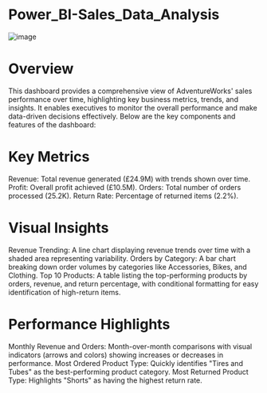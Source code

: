 # Power_BI-Sales_Data_Analysis
![image](https://github.com/user-attachments/assets/f92be281-eebd-49a2-8648-8097eec51798)
# Overview
This dashboard provides a comprehensive view of AdventureWorks' sales performance over time, highlighting key business metrics, trends, and insights. 
It enables executives to monitor the overall performance and make data-driven decisions effectively. Below are the key components and features of the dashboard:

# Key Metrics
  Revenue: Total revenue generated (£24.9M) with trends shown over time.
  Profit: Overall profit achieved (£10.5M).
  Orders: Total number of orders processed (25.2K).
  Return Rate: Percentage of returned items (2.2%).
  
# Visual Insights
  Revenue Trending: A line chart displaying revenue trends over time with a shaded area representing variability.
  Orders by Category: A bar chart breaking down order volumes by categories like Accessories, Bikes, and Clothing.
  Top 10 Products: A table listing the top-performing products by orders, revenue, and return percentage, with conditional formatting for easy identification of high-return items.

# Performance Highlights
  Monthly Revenue and Orders: Month-over-month comparisons with visual indicators (arrows and colors) showing increases or decreases in performance.
  Most Ordered Product Type: Quickly identifies "Tires and Tubes" as the best-performing product category.
  Most Returned Product Type: Highlights "Shorts" as having the highest return rate.

